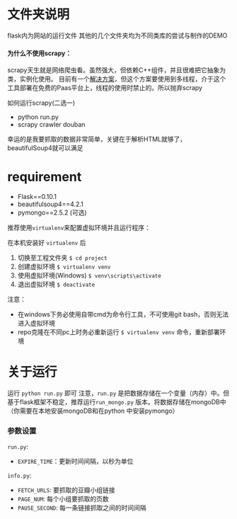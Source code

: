 # 文件夹说明

flask内为网站的运行文件
其他的几个文件夹均为不同类库的尝试与制作的DEMO

#### 为什么不使用scrapy：

scrapy天生就是网络爬虫看。虽然强大，但依赖C++组件，并且很难把它抽象为类，实例化使用。
目前有一个[解决方案](http://www.tryolabs.com/Blog/2011/09/27/calling-scrapy-python-script/)，但这个方案要使用到多线程，介于这个工具部署在免费的Paas平台上，线程的使用时禁止的。所以抛弃scrapy

如何运行scrapy(二选一)
 - python run.py
 - scrapy crawler douban

幸运的是我要抓取的数据非常简单，关键在于解析HTML就够了，beautifulSoup4就可以满足

# requirement

- Flask==0.10.1
- beautifulsoup4==4.2.1
- pymongo==2.5.2 (可选)

推荐使用`virtualenv`来配置虚拟环境并且运行程序：

在本机安装好 `virtualenv` 后
1. 切换至工程文件夹 `$ cd project`
2. 创建虚拟环境 `$ virtualenv venv`
3. 使用虚拟环境(Windows) `$ venv\scripts\activate`
4. 退出虚拟环境 `$ deactivate`

注意：
- 在windows下务必使用自带cmd为命令行工具，不可使用git bash，否则无法进入虚拟环境
- repo克隆在不同pc上时务必重新运行 `$ virtualenv venv` 命令，重新部署环境

# 关于运行

运行 `python run.py` 即可
注意，`run.py` 是把数据存储在一个变量（内存）中。但基于flask框架不稳定，推荐运行`run_mongo.py` 版本。将数据存储在mongoDB中（你需要在本地安装mongoDB和在python
中安装pymongo）

### 参数设置

`run.py`:
- `EXPIRE_TIME`：更新时间间隔，以秒为单位

`info.py`:
- `FETCH_URLS`: 要抓取的豆瓣小组链接
- `PAGE_NUM`: 每个小组要抓取的页数
- `PAUSE_SECOND`: 每一条链接抓取之间的时间间隔
